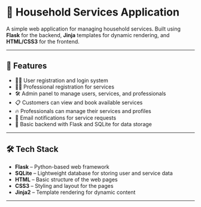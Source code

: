# 🏡 Household Services Application

A simple web application for managing household services. Built using **Flask** for the backend, **Jinja** templates for dynamic rendering, and **HTML/CSS3** for the frontend.

---

## 📌 Features

- 🧑‍💻 User registration and login system
- 👨‍🔧 Professional registration for services
- 🛠 Admin panel to manage users, services, and professionals
- 📋 Customers can view and book available services
- 🔥 Professionals can manage their services and profiles
- 📧 Email notifications for service requests
- 🧮 Basic backend with Flask and SQLite for data storage

---

## 🛠 Tech Stack

- **Flask** – Python-based web framework
- **SQLite** – Lightweight database for storing user and service data
- **HTML** – Basic structure of the web pages
- **CSS3** – Styling and layout for the pages
- **Jinja2** – Template rendering for dynamic content

---
